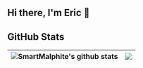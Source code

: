 ## Hi there, I'm Eric 👋

<!--
**SmartMalphite/SmartMalphite** is a ✨ _special_ ✨ repository because its `README.md` (this file) appears on your GitHub profile.

Here are some ideas to get you started:

- 🔭 I’m currently working on ...
- 🌱 I’m currently learning ...
- 👯 I’m looking to collaborate on ...
- 🤔 I’m looking for help with ...
- 💬 Ask me about ...
- 📫 How to reach me: ...
- 😄 Pronouns: ...
- ⚡ Fun fact: ...
-->

## GitHub Stats
| <img align="center" src="https://github-readme-stats.vercel.app/api?username=SmartMalphite&show_icons=true&include_all_commits=true&theme=buefy&hide_border=true&count_private=true" alt="SmartMalphite's github stats" /> | <img align="center" src="https://github-readme-stats.vercel.app/api/top-langs/?username=SmartMalphite&layout=compact&hide_border=true" /> |
| ------------------------------------------------------------ | ------------------------------------------------------------ |
